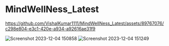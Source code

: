 # MindWellNess_Latest



https://github.com/VishalKumar1111/MindWellNess_Latest/assets/89767076/c298e804-e3c1-420e-a934-a92616ae31f9

![Screenshot 2023-12-04 150858](https://github.com/VishalKumar1111/MindWellNess_Latest/assets/89767076/0837b4ef-4c87-4205-927b-e75932f59b57)
![Screenshot 2023-12-04 151249](https://github.com/VishalKumar1111/MindWellNess_Latest/assets/89767076/f4e4f88f-a7a7-4300-bf44-3a793099777f)
